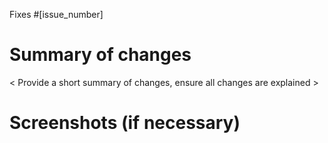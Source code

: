Fixes #[issue_number]

# Summary of changes

< Provide a short summary of changes, ensure all changes are explained >

# Screenshots (if necessary)
